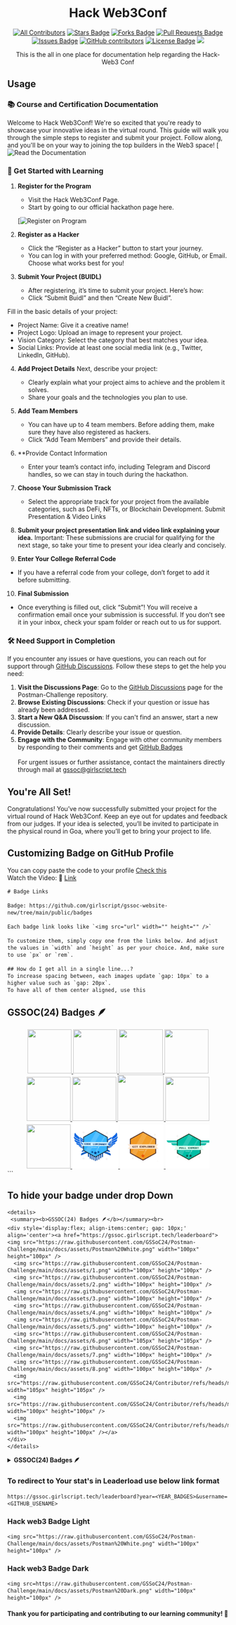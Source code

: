

<h1 align="center">Hack Web3Conf</h1>

<div align="center">
  
<!-- ALL-CONTRIBUTORS-BADGE:START - Do not remove or modify this section -->

[![All Contributors](https://img.shields.io/badge/all_contributors-1-orange.svg?style=flat-square)](#contributors-)
<a href="https://github.com/GSSoC24/Hack-Web3Conf/stargazers"><img src="https://img.shields.io/github/stars/GSSoC24/Hack-Web3Conf" alt="Stars Badge"/></a>
<a href="https://github.com/GSSoC24/Hack-Web3Conf/network/members"><img src="https://img.shields.io/github/forks/GSSoC24/Hack-Web3Conf" alt="Forks Badge"/></a>
<a href="https://github.com/GSSoC24/Hack-Web3Conf/pulls"><img src="https://img.shields.io/github/issues-pr/GSSoC24/Hack-Web3Conf" alt="Pull Requests Badge"/></a>
<a href="https://github.com/GSSoC24/Hack-Web3Conf/issues"><img src="https://img.shields.io/github/issues/GSSoC24/Hack-Web3Conf" alt="Issues Badge"/></a>
<a href="https://github.com/GSSoC24/Hack-Web3Conf/graphs/contributors"><img alt="GitHub contributors" src="https://img.shields.io/github/contributors/GSSoC24/Hack-Web3Conf?color=2b9348"></a>
<a href="https://github.com/GSSoC24/Hack-Web3Conf/blob/master/LICENSE"><img src="https://img.shields.io/github/license/GSSoC24/Hack-Web3Conf?color=2b9348" alt="License Badge"/></a>
[![](https://visitcount.itsvg.in/api?id=gssoc&label=Profile%20Views&color=1&icon=0&pretty=true)](https://visitcount.itsvg.in)
<!-- ALL-CONTRIBUTORS-BADGE:END -->
This is the all in one place for documentation help regarding the Hack- Web3 Conf
</div>


## Usage

### 📚 Course and Certification Documentation

Welcome to Hack Web3Conf! We're so excited that you're ready to showcase your innovative ideas in the virtual round. This guide will walk you through the simple steps to register and submit your project. Follow along, and you'll be on your way to joining the top builders in the Web3 space!
  [![Read the Documentation]()

### 🚀 Get Started with Learning

1. **Register for the Program**
   - Visit the Hack Web3Conf Page.
   - Start by going to our official hackathon page here.
   
   [![Register on Program]()

2. **Register as a Hacker**
   - Click the “Register as a Hacker” button to start your journey.
   - You can log in with your preferred method: Google, GitHub, or Email. Choose what works best for you!


3. **Submit Your Project (BUIDL)**
   - After registering, it’s time to submit your project. Here’s how:
   - Click “Submit Buidl” and then “Create New Buidl”.
     
 Fill in the basic details of your project:

   - Project Name: Give it a creative name!
   - Project Logo: Upload an image to represent your project.
   - Vision Category: Select the category that best matches your idea.
   - Social Links: Provide at least one social media link (e.g., Twitter, LinkedIn, GitHub).

4. **Add Project Details**
   Next, describe your project:
   - Clearly explain what your project aims to achieve and the problem it solves.
   - Share your goals and the technologies you plan to use.

5. **Add Team Members**
   - You can have up to 4 team members. Before adding them, make sure they have also registered as hackers.
   - Click “Add Team Members” and provide their details.

6. **Provide Contact Information
   - Enter your team’s contact info, including Telegram and Discord handles, so we can stay in touch during the hackathon.

7. **Choose Your Submission Track**
   - Select the appropriate track for your project from the available categories, such as DeFi, NFTs, or Blockchain Development.
Submit Presentation & Video Links

8. **Submit your project presentation link and video link explaining your idea.**
Important: These submissions are crucial for qualifying for the next stage, so take your time to present your idea clearly and concisely.

9. **Enter Your College Referral Code**
  - If you have a referral code from your college, don’t forget to add it before submitting.

10. **Final Submission**
   - Once everything is filled out, click “Submit”! You will receive a confirmation email once your submission is successful. If you don’t see it in your inbox, check your spam folder or reach out to us for support.
### 🛠️ Need Support in Completion

If you encounter any issues or have questions, you can reach out for support through [GitHub Discussions](https://github.com/orgs/GSSoC24/discussions/1021). Follow these steps to get the help you need:

1. **Visit the Discussions Page**: Go to the [GitHub Discussions](https://github.com/orgs/GSSoC24/discussions/1021) page for the Postman-Challenge repository.
2. **Browse Existing Discussions**: Check if your question or issue has already been addressed.
3. **Start a New Q&A Discussion**: If you can't find an answer, start a new discussion.
4. **Provide Details**: Clearly describe your issue or question. 
5. **Engage with the Community**: Engage with other community members by responding to their comments and get [GitHub Badges](https://github.com/GSSoC24/Contributor/discussions/11)<br><br>
For urgent issues or further assistance, contact the maintainers directly through mail at gssoc@girlscript.tech

## You're All Set!
Congratulations! You’ve now successfully submitted your project for the virtual round of Hack Web3Conf. Keep an eye out for updates and feedback from our judges. If your idea is selected, you’ll be invited to participate in the physical round in Goa, where you’ll get to bring your project to life.

## Customizing Badge on GitHub Profile

You can copy paste the code to your profile [Check this](https://github.com/GSSoC24/Postman-Challenge/tree/main/docs/assets)<br>
Watch the Video: 🔗 [Link](https://www.loom.com/share/a298d6521a4d4916878f41fa39b68c1e?sid=6bc307c7-da57-4fda-b2e9-f9a1f5a3f3e2)
```
# Badge Links

Badge: https://github.com/girlscript/gssoc-website-new/tree/main/public/badges

Each badge link looks like `<img src="url" width="" height="" />`

To customize them, simply copy one from the links below. And adjust the values in `width` and `height` as per your choice. And, make sure to use `px` or `rem`.

## How do I get all in a single line...?
To increase spacing between, each images update `gap: 10px` to a higher value such as `gap: 20px`.
To have all of them center aligned, use this
```
## GSSOC(24) Badges 🪶
<div style='display:flex; align-items:center; gap: 10px;' align='center'><a href="https://gssoc.girlscript.tech/leaderboard">
<img src="https://raw.githubusercontent.com/GSSoC24/Postman-Challenge/main/docs/assets/Postman%20White.png" width="100px" height="100px" />
  <img src="https://raw.githubusercontent.com/GSSoC24/Postman-Challenge/main/docs/assets/1.png" width="100px" height="100px" />
  <img src="https://raw.githubusercontent.com/GSSoC24/Postman-Challenge/main/docs/assets/2.png" width="100px" height="100px" />
  <img src="https://raw.githubusercontent.com/GSSoC24/Postman-Challenge/main/docs/assets/3.png" width="100px" height="100px" />
  <img src="https://raw.githubusercontent.com/GSSoC24/Postman-Challenge/main/docs/assets/4.png" width="100px" height="100px" />
  <img src="https://raw.githubusercontent.com/GSSoC24/Postman-Challenge/main/docs/assets/5.png" width="100px" height="100px" />
  <img src="https://raw.githubusercontent.com/GSSoC24/Postman-Challenge/main/docs/assets/6.png" width="105px" height="105px" />
  <img src="https://raw.githubusercontent.com/GSSoC24/Postman-Challenge/main/docs/assets/7.png" width="100px" height="100px" />
  <img src="https://raw.githubusercontent.com/GSSoC24/Postman-Challenge/main/docs/assets/8.png" width="100px" height="100px" />
  <img src="https://raw.githubusercontent.com/GSSoC24/Contributor/refs/heads/main/assets/Code%20Luminary.png" width="105px" height="105px" />
  <img src="https://raw.githubusercontent.com/GSSoC24/Contributor/refs/heads/main/assets/Git%20Explorer.png" width="100px" height="100px" />
  <img src="https://raw.githubusercontent.com/GSSoC24/Contributor/refs/heads/main/assets/Pull%20Expert.png" width="100px" height="100px" /></a>
</div>
```

## To hide your badge under drop Down
```
<details>	
 <summary><b>GSSOC(24) Badges 🪶</b></summary><br>
<div style='display:flex; align-items:center; gap: 10px;' align='center'><a href="https://gssoc.girlscript.tech/leaderboard">
<img src="https://raw.githubusercontent.com/GSSoC24/Postman-Challenge/main/docs/assets/Postman%20White.png" width="100px" height="100px" />
  <img src="https://raw.githubusercontent.com/GSSoC24/Postman-Challenge/main/docs/assets/1.png" width="100px" height="100px" />
  <img src="https://raw.githubusercontent.com/GSSoC24/Postman-Challenge/main/docs/assets/2.png" width="100px" height="100px" />
  <img src="https://raw.githubusercontent.com/GSSoC24/Postman-Challenge/main/docs/assets/3.png" width="100px" height="100px" />
  <img src="https://raw.githubusercontent.com/GSSoC24/Postman-Challenge/main/docs/assets/4.png" width="100px" height="100px" />
  <img src="https://raw.githubusercontent.com/GSSoC24/Postman-Challenge/main/docs/assets/5.png" width="100px" height="100px" />
  <img src="https://raw.githubusercontent.com/GSSoC24/Postman-Challenge/main/docs/assets/6.png" width="105px" height="105px" />
  <img src="https://raw.githubusercontent.com/GSSoC24/Postman-Challenge/main/docs/assets/7.png" width="100px" height="100px" />
  <img src="https://raw.githubusercontent.com/GSSoC24/Postman-Challenge/main/docs/assets/8.png" width="100px" height="100px" />
  <img src="https://raw.githubusercontent.com/GSSoC24/Contributor/refs/heads/main/assets/Code%20Luminary.png" width="105px" height="105px" />
  <img src="https://raw.githubusercontent.com/GSSoC24/Contributor/refs/heads/main/assets/Git%20Explorer.png" width="100px" height="100px" />
  <img src="https://raw.githubusercontent.com/GSSoC24/Contributor/refs/heads/main/assets/Pull%20Expert.png" width="100px" height="100px" /></a>
</div>
</details>
```
<details>	
 <summary><b>GSSOC(24) Badges 🪶</b></summary><br>
<div style='display:flex; align-items:center; gap: 10px;' align='center'>
  <a href="https://gssoc.girlscript.tech/leaderboard">
<img src="https://raw.githubusercontent.com/GSSoC24/Postman-Challenge/main/docs/assets/Postman%20White.png" width="100px" height="100px" />
  <img src="https://raw.githubusercontent.com/GSSoC24/Postman-Challenge/main/docs/assets/1.png" width="100px" height="100px" />
  <img src="https://raw.githubusercontent.com/GSSoC24/Postman-Challenge/main/docs/assets/2.png" width="100px" height="100px" />
  <img src="https://raw.githubusercontent.com/GSSoC24/Postman-Challenge/main/docs/assets/3.png" width="100px" height="100px" />
  <img src="https://raw.githubusercontent.com/GSSoC24/Postman-Challenge/main/docs/assets/4.png" width="100px" height="100px" />
  <img src="https://raw.githubusercontent.com/GSSoC24/Postman-Challenge/main/docs/assets/5.png" width="100px" height="100px" />
  <img src="https://raw.githubusercontent.com/GSSoC24/Postman-Challenge/main/docs/assets/6.png" width="105px" height="105px" />
  <img src="https://raw.githubusercontent.com/GSSoC24/Postman-Challenge/main/docs/assets/7.png" width="100px" height="100px" />
  <img src="https://raw.githubusercontent.com/GSSoC24/Postman-Challenge/main/docs/assets/8.png" width="100px" height="100px" />
  <img src="https://raw.githubusercontent.com/GSSoC24/Contributor/refs/heads/main/assets/Code%20Luminary.png" width="105px" height="15px" />
  <img src="https://raw.githubusercontent.com/GSSoC24/Contributor/refs/heads/main/assets/Git%20Explorer.png" width="100px" height="100px" />
  <img src="https://raw.githubusercontent.com/GSSoC24/Contributor/refs/heads/main/assets/Pull%20Expert.png" width="100px" height="100px" /></a>
</div>
</details>

### To redirect to Your stat's in Leaderload use below link format
```
https://gssoc.girlscript.tech/leaderboard?year=<YEAR_BADGES>&username=<GITHUB_USENAME>
```

### Hack web3 Badge Light
```
<img src="https://raw.githubusercontent.com/GSSoC24/Postman-Challenge/main/docs/assets/Postman%20White.png" width="100px" height="100px" /> 
```

### Hack web3 Badge Dark
```
<img src=https://raw.githubusercontent.com/GSSoC24/Postman-Challenge/main/docs/assets/Postman%20Dark.png" width="100px" height="100px" />
```


#### Thank you for participating and contributing to our learning community! 🙌
